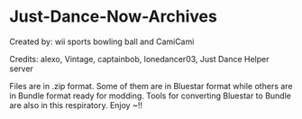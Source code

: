 # Just-Dance-Now-Archives
Created by: wii sports bowling ball and CamiCami

Credits: alexo, Vintage, captainbob, lonedancer03, Just Dance Helper server

Files are in .zip format. Some of them are in Bluestar format while others are in Bundle format ready for modding.
Tools for converting Bluestar to Bundle are also in this respiratory.
Enjoy ~!!
